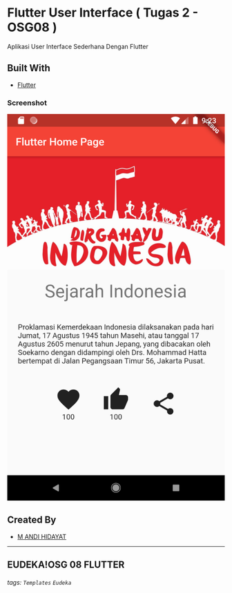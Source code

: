 # Flutter User Interface ( Tugas 2 - OSG08 )
  Aplikasi User Interface Sederhana Dengan Flutter

## Built With
- [Flutter](https://flutter.dev)

### Screenshot
![Flutter Apps](https://github.com/mobiledevelopt/tugas2/blob/master/screenshot/Screenshot_1574346226.png "source: flutterappdev.com")


## Created By
- [M ANDI HIDAYAT](https://github.com/mobiledevelopt)

---

## EUDEKA!OSG 08 FLUTTER

###### tags: `Templates` `Eudeka`

